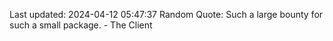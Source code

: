 Last updated: 2024-04-12 05:47:37
Random Quote: Such a large bounty for such a small package. - The Client